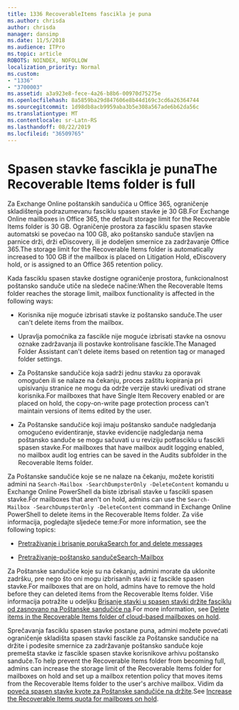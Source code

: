 ```yaml
---
title: 1336 RecoverableItems fascikla je puna
ms.author: chrisda
author: chrisda
manager: dansimp
ms.date: 11/5/2018
ms.audience: ITPro
ms.topic: article
ROBOTS: NOINDEX, NOFOLLOW
localization_priority: Normal
ms.custom:
- "1336"
- "3700003"
ms.assetid: a3a923e8-fece-4a26-b8b6-00970d75275e
ms.openlocfilehash: 8a5859ba29d847606e8b44d169c3cd6a26364744
ms.sourcegitcommit: 1d98db8acb9959aba3b5e308a567ade6b62da56c
ms.translationtype: MT
ms.contentlocale: sr-Latn-RS
ms.lasthandoff: 08/22/2019
ms.locfileid: "36509765"
---
```

# <a name="the-recoverable-items-folder-is-full"></a><span data-ttu-id="fc2f7-102">Spasen stavke fascikla je puna</span><span class="sxs-lookup"><span data-stu-id="fc2f7-102">The Recoverable Items folder is full</span></span>

<span data-ttu-id="fc2f7-103">Za Exchange Online poštanskih sandučića u Office 365, ograničenje skladištenja podrazumevanu fasciklu spasen stavke je 30 GB.</span><span class="sxs-lookup"><span data-stu-id="fc2f7-103">For Exchange Online mailboxes in Office 365, the default storage limit for the Recoverable Items folder is 30 GB.</span></span> <span data-ttu-id="fc2f7-104">Ograničenje prostora za fasciklu spasen stavke automatski se povećao na 100 GB, ako poštansko sanduče stavljen na parnice drži, drži eDiscovery, ili je dodeljen smernice za zadržavanje Office 365.</span><span class="sxs-lookup"><span data-stu-id="fc2f7-104">The storage limit for the Recoverable Items folder is automatically increased to 100 GB if the mailbox is placed on Litigation Hold, eDiscovery hold, or is assigned to an Office 365 retention policy.</span></span>

<span data-ttu-id="fc2f7-105">Kada fasciklu spasen stavke dostigne ograničenje prostora, funkcionalnost poštansko sanduče utiče na sledeće načine:</span><span class="sxs-lookup"><span data-stu-id="fc2f7-105">When the Recoverable Items folder reaches the storage limit, mailbox functionality is affected in the following ways:</span></span>

- <span data-ttu-id="fc2f7-106">Korisnika nije moguće izbrisati stavke iz poštansko sanduče.</span><span class="sxs-lookup"><span data-stu-id="fc2f7-106">The user can't delete items from the mailbox.</span></span>

- <span data-ttu-id="fc2f7-107">Upravlja pomoćnika za fascikle nije moguće izbrisati stavke na osnovu oznake zadržavanja ili postavke kontrolisane fascikle.</span><span class="sxs-lookup"><span data-stu-id="fc2f7-107">The Managed Folder Assistant can't delete items based on retention tag or managed folder settings.</span></span>

- <span data-ttu-id="fc2f7-108">Za Poštanske sandučiće koja sadrži jednu stavku za oporavak omogućen ili se nalaze na čekanju, proces zaštitu kopiranja pri upisivanju stranice ne mogu da održe verzije stavki uređivati od strane korisnika.</span><span class="sxs-lookup"><span data-stu-id="fc2f7-108">For mailboxes that have Single Item Recovery enabled or are placed on hold, the copy-on-write page protection process can't maintain versions of items edited by the user.</span></span>

- <span data-ttu-id="fc2f7-109">Za Poštanske sandučiće koji imaju poštansko sanduče nadgledanja omogućeno evidentiranje, stavke evidencije nadgledanja nema poštansko sanduče se mogu sačuvati u u reviziju potfasciklu u fascikli spasen stavke.</span><span class="sxs-lookup"><span data-stu-id="fc2f7-109">For mailboxes that have mailbox audit logging enabled, no mailbox audit log entries can be saved in the Audits subfolder in the Recoverable Items folder.</span></span>

<span data-ttu-id="fc2f7-110">Za Poštanske sandučiće koje se ne nalaze na čekanju, možete koristiti admini na `Search-Mailbox -SearchDumpsterOnly -DeleteContent` komandu u Exchange Online PowerShell da biste izbrisali stavke u fascikli spasen stavke.</span><span class="sxs-lookup"><span data-stu-id="fc2f7-110">For mailboxes that aren't on hold, admins can use the `Search-Mailbox -SearchDumpsterOnly -DeleteContent` command in Exchange Online PowerShell to delete items in the Recoverable Items folder.</span></span> <span data-ttu-id="fc2f7-111">Za više informacija, pogledajte sljedeće teme:</span><span class="sxs-lookup"><span data-stu-id="fc2f7-111">For more information, see the following topics:</span></span>

- [<span data-ttu-id="fc2f7-112">Pretraživanje i brisanje poruka</span><span class="sxs-lookup"><span data-stu-id="fc2f7-112">Search for and delete messages</span></span>](https://docs.microsoft.com/office365/securitycompliance/search-for-and-delete-messagesadmin-help)

- [<span data-ttu-id="fc2f7-113">Pretraživanje-poštansko sanduče</span><span class="sxs-lookup"><span data-stu-id="fc2f7-113">Search-Mailbox</span></span>](https://docs.microsoft.com/powershell/module/exchange/mailboxes/Search-Mailbox)

<span data-ttu-id="fc2f7-114">Za Poštanske sandučiće koje su na čekanju, admini morate da uklonite zadršku, pre nego što oni mogu izbrisanih stavki iz fascikle spasen stavke.</span><span class="sxs-lookup"><span data-stu-id="fc2f7-114">For mailboxes that are on hold, admins have to remove the hold before they can deleted items from the Recoverable Items folder.</span></span> <span data-ttu-id="fc2f7-115">Više informacija potražite u odeljku [Brisanje stavki u spasen stavki držite fasciklu od zasnovano na Poštanske sandučiće na](https://docs.microsoft.com/office365/securitycompliance/delete-items-in-the-recoverable-items-folder-of-mailboxes-on-hold).</span><span class="sxs-lookup"><span data-stu-id="fc2f7-115">For more information, see [Delete items in the Recoverable Items folder of cloud-based mailboxes on hold](https://docs.microsoft.com/office365/securitycompliance/delete-items-in-the-recoverable-items-folder-of-mailboxes-on-hold).</span></span>

<span data-ttu-id="fc2f7-116">Sprečavanja fasciklu spasen stavke postane puna, admini možete povećati ograničenje skladišta spasen stavki fascikle za Poštanske sandučiće na držite i podesite smernice za zadržavanje poštansko sanduče koje premešta stavke iz fascikle spasen stavke korisnikove arhivu poštansko sanduče.</span><span class="sxs-lookup"><span data-stu-id="fc2f7-116">To help prevent the Recoverable Items folder from becoming full, admins can increase the storage limit of the Recoverable Items folder for mailboxes on hold and set up a mailbox retention policy that moves items from the Recoverable Items folder to the user's archive mailbox.</span></span> <span data-ttu-id="fc2f7-117">Vidim da [poveća spasen stavke kvote za Poštanske sandučiće na držite](https://docs.microsoft.com/office365/securitycompliance/increase-the-recoverable-quota-for-mailboxes-on-hold).</span><span class="sxs-lookup"><span data-stu-id="fc2f7-117">See [Increase the Recoverable Items quota for mailboxes on hold](https://docs.microsoft.com/office365/securitycompliance/increase-the-recoverable-quota-for-mailboxes-on-hold).</span></span>
